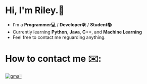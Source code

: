 # **Hi, I'm Riley.👋**

- I'm a **Programmer💻** / **Developer🛠️** / **Student📚**
- Currently learning **Python**, **Java**, **C++**, and **Machine Learning**
- Feel free to contact me reguarding anything.

# How to contact me ✉️:

[![gmail](https://img.shields.io/badge/gmail-c71610?style=for-the-badge&logo=gmail&logoColor=white)](https://mailto:rileysattler528@gmail.com "rileysattler528@gmail.com")
